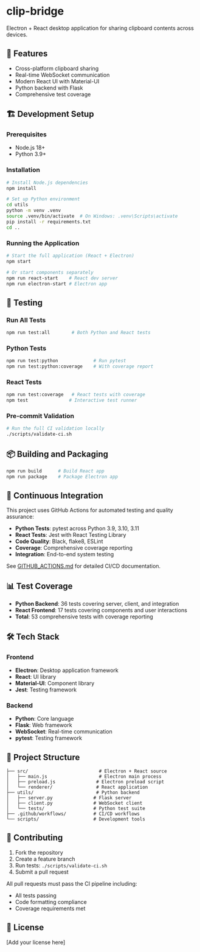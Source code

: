 # clip-bridge

Electron + React desktop application for sharing clipboard contents across devices.

## 🚀 Features

- Cross-platform clipboard sharing
- Real-time WebSocket communication
- Modern React UI with Material-UI
- Python backend with Flask
- Comprehensive test coverage

## 🏗️ Development Setup

### Prerequisites
- Node.js 18+
- Python 3.9+

### Installation

```bash
# Install Node.js dependencies
npm install

# Set up Python environment
cd utils
python -m venv .venv
source .venv/bin/activate  # On Windows: .venv\Scripts\activate
pip install -r requirements.txt
cd ..
```

### Running the Application

```bash
# Start the full application (React + Electron)
npm start

# Or start components separately
npm run react-start    # React dev server
npm run electron-start # Electron app
```

## 🧪 Testing

### Run All Tests
```bash
npm run test:all        # Both Python and React tests
```

### Python Tests
```bash
npm run test:python             # Run pytest
npm run test:python:coverage    # With coverage report
```

### React Tests
```bash
npm run test:coverage   # React tests with coverage
npm test               # Interactive test runner
```

### Pre-commit Validation
```bash
# Run the full CI validation locally
./scripts/validate-ci.sh
```

## 📦 Building and Packaging

```bash
npm run build      # Build React app
npm run package    # Package Electron app
```

## 🔄 Continuous Integration

This project uses GitHub Actions for automated testing and quality assurance:

- **Python Tests**: pytest across Python 3.9, 3.10, 3.11
- **React Tests**: Jest with React Testing Library
- **Code Quality**: Black, flake8, ESLint
- **Coverage**: Comprehensive coverage reporting
- **Integration**: End-to-end system testing

See [GITHUB_ACTIONS.md](./GITHUB_ACTIONS.md) for detailed CI/CD documentation.

## 📊 Test Coverage

- **Python Backend**: 36 tests covering server, client, and integration
- **React Frontend**: 17 tests covering components and user interactions
- **Total**: 53 comprehensive tests with coverage reporting

## 🛠️ Tech Stack

### Frontend
- **Electron**: Desktop application framework
- **React**: UI library
- **Material-UI**: Component library
- **Jest**: Testing framework

### Backend  
- **Python**: Core language
- **Flask**: Web framework
- **WebSocket**: Real-time communication
- **pytest**: Testing framework

## 📁 Project Structure

```
├── src/                          # Electron + React source
│   ├── main.js                   # Electron main process
│   ├── preload.js               # Electron preload script
│   └── renderer/                # React application
├── utils/                       # Python backend
│   ├── server.py               # Flask server
│   ├── client.py               # WebSocket client
│   └── tests/                  # Python test suite
├── .github/workflows/          # CI/CD workflows
└── scripts/                    # Development tools
```

## 🤝 Contributing

1. Fork the repository
2. Create a feature branch
3. Run tests: `./scripts/validate-ci.sh`
4. Submit a pull request

All pull requests must pass the CI pipeline including:
- All tests passing
- Code formatting compliance
- Coverage requirements met

## 📄 License

[Add your license here]
